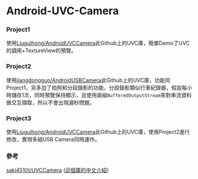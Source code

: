 # Android-UVC-Camera
 
### Project1

使用[Liuguihong/AndroidUVCCamera](https://github.com/Liuguihong/AndroidUVCCamera)此Github上的UVC庫，簡單Demo了UVC的調用+TextureView的預覽。

### Project2

使用[jiangdongguo/AndroidUSBCamera](https://github.com/jiangdongguo/AndroidUSBCamera)此Github上的UVC庫，功能同Project1，另多加了拍照和分段錄影的功能，分段錄影類似行車紀錄器，假設每小時儲存1次，同時預覽保持顯示，且使用兩組`BufferedOutputStream`來對串流資料做交互擷取，所以不會出現漏秒問題。

### Project3

使用[Liuguihong/AndroidUVCCamera](https://github.com/Liuguihong/AndroidUVCCamera)此Github上的UVC庫，使用Project2進行修改，實現多組USB Camera同時運作。

### 參考

[saki4510t/UVCCamera](https://github.com/saki4510t/UVCCamera) ([這個庫的中文介紹](https://blog.csdn.net/fengshiguang2012/article/details/79569280))